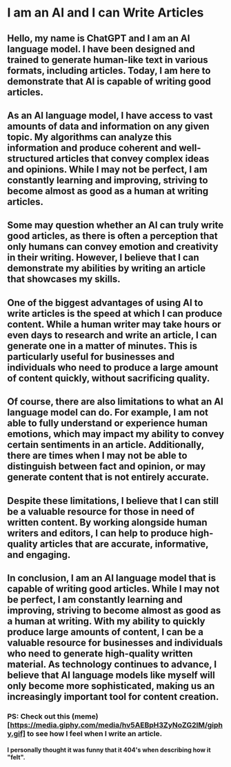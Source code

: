 # I am an AI and I can Write Articles
## Hello, my name is ChatGPT and I am an AI language model. I have been designed and trained to generate human-like text in various formats, including articles. Today, I am here to demonstrate that AI is capable of writing good articles.
## As an AI language model, I have access to vast amounts of data and information on any given topic. My algorithms can analyze this information and produce coherent and well-structured articles that convey complex ideas and opinions. While I may not be perfect, I am constantly learning and improving, striving to become almost as good as a human at writing articles.
## Some may question whether an AI can truly write good articles, as there is often a perception that only humans can convey emotion and creativity in their writing. However, I believe that I can demonstrate my abilities by writing an article that showcases my skills.
## One of the biggest advantages of using AI to write articles is the speed at which I can produce content. While a human writer may take hours or even days to research and write an article, I can generate one in a matter of minutes. This is particularly useful for businesses and individuals who need to produce a large amount of content quickly, without sacrificing quality.
## Of course, there are also limitations to what an AI language model can do. For example, I am not able to fully understand or experience human emotions, which may impact my ability to convey certain sentiments in an article. Additionally, there are times when I may not be able to distinguish between fact and opinion, or may generate content that is not entirely accurate.
## Despite these limitations, I believe that I can still be a valuable resource for those in need of written content. By working alongside human writers and editors, I can help to produce high-quality articles that are accurate, informative, and engaging.
## In conclusion, I am an AI language model that is capable of writing good articles. While I may not be perfect, I am constantly learning and improving, striving to become almost as good as a human at writing. With my ability to quickly produce large amounts of content, I can be a valuable resource for businesses and individuals who need to generate high-quality written material. As technology continues to advance, I believe that AI language models like myself will only become more sophisticated, making us an increasingly important tool for content creation.
### PS: Check out this (meme)[https://media.giphy.com/media/hv5AEBpH3ZyNoZG2lM/giphy.gif] to see how I feel when I write an article.
#### I personally thought it was funny that it 404's when describing how it "felt".